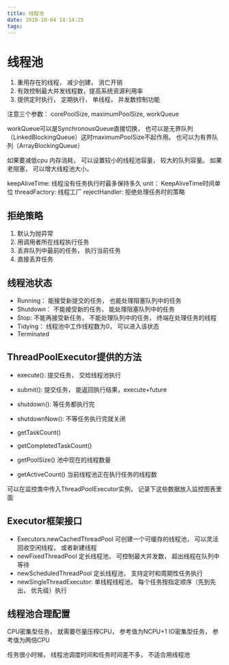 ```yaml
---
title: 线程池
date: 2018-10-04 14:14:25
tags:
---
```


# 线程池
1. 重用存在的线程， 减少创建， 消亡开销
2. 有效控制最大并发线程数，提高系统资源利用率
3. 提供定时执行， 定期执行， 单线程， 并发数控制功能

注意三个参数： corePoolSize, maximumPoolSize, workQueue

workQueue可以是SynchronousQueue直接切换， 也可以是无界队列（LinkedBlockingQueue）这时maximumPoolSize不起作用。
也可以为有界队列（ArrayBlockingQueue）

如果要减低cpu 内存消耗， 可以设置较小的线程池容量， 较大的队列容量。
如果老阻塞， 可以增大线程池大小。

keepAliveTime:  线程没有任务执行时最多保持多久
unit： KeepAliveTime时间单位
threadFactory: 线程工厂
rejectHandler: 拒绝处理任务时的策略

## 拒绝策略
1. 默认为抛异常
2. 用调用者所在线程执行任务
3. 丢弃队列中最前的任务， 执行当前任务
4. 直接丢弃任务

## 线程池状态
* Running： 能接受新提交的任务， 也能处理阻塞队列中的任务
* Shutdown： 不能接受新的任务， 能处理阻塞队列中的任务
* Stop: 不能再接受新任务， 不能处理队列中的任务， 终端在处理任务的线程
* Tidying： 线程池中工作线程数为0， 可以进入该状态
* Terminated

## ThreadPoolExecutor提供的方法
* execute(): 提交任务， 交给线程池执行
* submit(): 提交任务， 能返回执行结果，execute+future
* shutdown(): 等任务都执行完
* shutdownNow(): 不等任务执行完就关闭

* getTaskCount()
* getCompletedTaskCount()
* getPoolSize() 池中现在的线程数量
* getActiveCount() 当前线程池正在执行任务的线程数

可以在监控类中传入ThreadPoolExecutor实例， 记录下这些数据放入监控图表里面

## Executor框架接口
* Executors.newCachedThreadPool 可创建一个可缓存的线程池， 可以灵活回收空闲线程， 或者新建线程
* newFixedThreadPool 定长线程池， 可控制最大并发数， 超出线程在队列中等待
* newScheduledThreadPool 定长线程池， 支持定时和周期性任务执行
* newSingleThreadExecutor: 单线程线程池， 每个任务按指定顺序（先到先出， 优先级）执行

## 线程池合理配置
CPU密集型任务， 就需要尽量压榨CPU， 参考值为NCPU+1
IO密集型任务， 参考值为两倍CPU

任务很小时候， 线程池调度时间和任务时间差不多， 不适合用线程池




